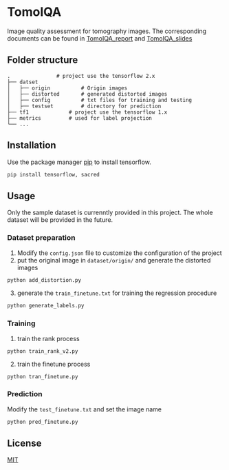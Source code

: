 # TomoIQA
Image quality assessment for tomography images. The corresponding documents can be found in [TomoIQA_report](https://summerof15.github.io/publications/assets/files/TomoIQA_report.pdf) and [TomoIQA_slides](https://summerof15.github.io/publications/assets/files/TomoIQA_slides.pdf)

## Folder structure
```
.				# project use the tensorflow 2.x
├── datset
│   ├── origin			# Origin images
│   ├── distorted		# generated distorted images
│   ├── config			# txt files for training and testing
│   ├── testset			# directory for prediction
├── tf1				# project use the tensorflow 1.x
├── metrics			# used for label projection
└── ...	
```
## Installation

Use the package manager [pip](https://pip.pypa.io/en/stable/) to install tensorflow.

```bash
pip install tensorflow, sacred
```

## Usage
Only the sample dataset is currenntly provided in this project. The whole dataset will be provided in the future.

### Dataset preparation

1. Modify the `config.json` file to customize the configuration of the project
2. put the original image in `dataset/origin/` and generate the distorted images
```bash
python add_distortion.py
```
3. generate the `train_finetune.txt` for training the regression procedure

```python
python generate_labels.py
```

### Training

1. train the rank process

```bash
python train_rank_v2.py
```

2. train the finetune process

```
python tran_finetune.py
```

### Prediction

Modify the `test_finetune.txt`  and set the image name

```bash
python pred_finetune.py
```

## License
[MIT](https://choosealicense.com/licenses/mit/)
